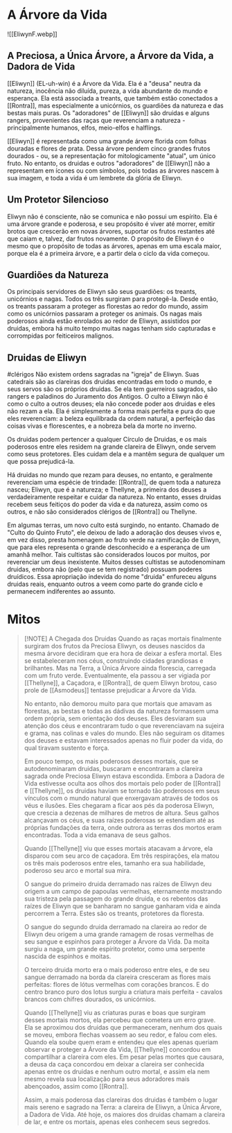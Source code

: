 # A Árvore da Vida
![[EliwynF.webp]]
## A Preciosa, a Única Árvore, a Árvore da Vida, a Dadora de Vida

[[Eliwyn]] (EL-uh-win) é a Árvore da Vida. Ela é a "deusa" neutra da natureza, inocência não diluída, pureza, a vida abundante do mundo e esperança. Ela está associada a treants, que também estão conectados a [[Rontra]], mas especialmente a unicórnios, os guardiões da natureza e das bestas mais puras. Os "adoradores" de [[Eliwyn]] são druidas e alguns rangers, provenientes das raças que reverenciam a natureza - principalmente humanos, elfos, meio-elfos e halflings.

[[Eliwyn]] é representada como uma grande árvore florida com folhas douradas e flores de prata. Dessa árvore pendem cinco grandes frutos dourados - ou, se a representação for mitologicamente "atual", um único fruto. No entanto, os druidas e outros "adoradores" de [[Eliwyn]] não a representam em ícones ou com símbolos, pois todas as árvores nascem à sua imagem, e toda a vida é um lembrete da glória de Eliwyn.

## Um Protetor Silencioso
Eliwyn não é consciente, não se comunica e não possui um espírito. Ela é uma árvore grande e poderosa, e seu propósito é viver até morrer, emitir brotos que crescerão em novas árvores, suportar os frutos restantes até que caiam e, talvez, dar frutos novamente. O propósito de Eliwyn é o mesmo que o propósito de todas as árvores, apenas em uma escala maior, porque ela é a primeira árvore, e a partir dela o ciclo da vida começou.

## Guardiões da Natureza
Os principais servidores de Eliwyn são seus guardiões: os treants, unicórnios e nagas. Todos os três surgiram para protegê-la. Desde então, os treants passaram a proteger as florestas ao redor do mundo, assim como os unicórnios passaram a proteger os animais. Os nagas mais poderosos ainda estão enrolados ao redor de Eliwyn, assistidos por druidas, embora há muito tempo muitas nagas tenham sido capturadas e corrompidas por feiticeiros malignos.

## Druidas de Eliwyn
#clérigos 
Não existem ordens sagradas na "igreja" de Eliwyn. Suas catedrais são as clareiras dos druidas encontradas em todo o mundo, e seus servos são os próprios druidas. Se ela tem guerreiros sagrados, são rangers e paladinos do Juramento dos Antigos. O culto a Eliwyn não é como o culto a outros deuses; ela não concede poder aos druidas e eles não rezam a ela. Ela é simplesmente a forma mais perfeita e pura do que eles reverenciam: a beleza equilibrada da ordem natural, a perfeição das coisas vivas e florescentes, e a nobreza bela da morte no inverno.

Os druidas podem pertencer a qualquer Círculo de Druidas, e os mais poderosos entre eles residem na grande clareira de Eliwyn, onde servem como seus protetores. Eles cuidam dela e a mantêm segura de qualquer um que possa prejudicá-la.

Há druidas no mundo que rezam para deuses, no entanto, e geralmente reverenciam uma espécie de trindade: [[Rontra]], de quem toda a natureza nasceu; Eliwyn, que é a natureza; e Thellyne, a primeira dos deuses a verdadeiramente respeitar e cuidar da natureza. No entanto, esses druidas recebem seus feitiços do poder da vida e da natureza, assim como os outros, e não são considerados clérigos de [[Rontra]] ou Thellyne.

Em algumas terras, um novo culto está surgindo, no entanto. Chamado de "Culto do Quinto Fruto", ele deixou de lado a adoração dos deuses vivos e, em vez disso, presta homenagem ao fruto verde na ramificação de Eliwyn, que para eles representa o grande desconhecido e a esperança de um amanhã melhor. Tais cultistas são considerados loucos por muitos, por reverenciar um deus inexistente. Muitos desses cultistas se autodenominam druidas, embora não (pelo que se tem registrado) possuam poderes druídicos. Essa apropriação indevida do nome "druida" enfureceu alguns druidas reais, enquanto outros a veem como parte do grande ciclo e permanecem indiferentes ao assunto.

# Mitos

> [!NOTE] A Chegada dos Druidas
> Quando as raças mortais finalmente surgiram dos frutos da Preciosa Eliwyn, os deuses nascidos da mesma árvore decidiram que era hora de deixar a esfera mortal. Eles se estabeleceram nos céus, construindo cidades grandiosas e brilhantes. Mas na Terra, a Única Árvore ainda florescia, carregada com um fruto verde. Eventualmente, ela passou a ser vigiada por [[Thellyne]], a Caçadora, e [[Rontra]], de quem Eliwyn brotou, caso prole de [[Asmodeus]] tentasse prejudicar a Árvore da Vida.
> 
> No entanto, não demorou muito para que mortais que amavam as florestas, as bestas e todas as dádivas da natureza formassem uma ordem própria, sem orientação dos deuses. Eles desviaram sua atenção dos céus e encontraram tudo o que reverenciavam na sujeira e grama, nas colinas e vales do mundo. Eles não seguiram os ditames dos deuses e estavam interessados apenas no fluir poder da vida, do qual tiravam sustento e força.
> 
> Em pouco tempo, os mais poderosos desses mortais, que se autodenominaram druidas, buscaram e encontraram a clareira sagrada onde Preciosa Eliwyn estava escondida. Embora a Dadora de Vida estivesse oculta aos olhos dos mortais pelo poder de [[Rontra]] e [[Thellyne]], os druidas haviam se tornado tão poderosos em seus vínculos com o mundo natural que enxergavam através de todos os véus e ilusões. Eles chegaram a ficar aos pés da poderosa Eliwyn, que crescia a dezenas de milhares de metros de altura. Seus galhos alcançavam os céus, e suas raízes poderosas se estendiam até as próprias fundações da terra, onde outrora as terras dos mortos eram encontradas. Toda a vida emanava de seus galhos.
> 
> Quando [[Thellyne]] viu que esses mortais atacavam a árvore, ela disparou com seu arco de caçadora. Em três respirações, ela matou os três mais poderosos entre eles, tamanho era sua habilidade, poderoso seu arco e mortal sua mira.
> 
> O sangue do primeiro druida derramado nas raízes de Eliwyn deu origem a um campo de papoulas vermelhas, eternamente mostrando sua tristeza pela passagem do grande druida, e os rebentos das raízes de Eliwyn que se banharam no sangue ganharam vida e ainda percorrem a Terra. Estes são os treants, protetores da floresta.
> 
> O sangue do segundo druida derramado na clareira ao redor de Eliwyn deu origem a uma grande ramagem de rosas vermelhas de seu sangue e espinhos para proteger a Árvore da Vida. Da moita surgiu a naga, um grande espírito protetor, como uma serpente nascida de espinhos e moitas.
> 
> O terceiro druida morto era o mais poderoso entre eles, e de seu sangue derramado na borda da clareira cresceram as flores mais perfeitas: flores de lótus vermelhas com corações brancos. E do centro branco puro dos lotus surgiu a criatura mais perfeita - cavalos brancos com chifres dourados, os unicórnios.
> 
> Quando [[Thellyne]] viu as criaturas puras e boas que surgiram desses mortais mortos, ela percebeu que cometera um erro grave. Ela se aproximou dos druidas que permaneceram, nenhum dos quais se moveu, embora flechas voassem ao seu redor, e falou com eles. Quando ela soube quem eram e entendeu que eles apenas queriam observar e proteger a Árvore da Vida, [[Thellyne]] concordou em compartilhar a clareira com eles. Em pesar pelas mortes que causara, a deusa da caça concordou em deixar a clareira ser conhecida apenas entre os druidas e nenhum outro mortal, e assim ela nem mesmo revela sua localização para seus adoradores mais abençoados, assim como [[Rontra]].
> 
> Assim, a mais poderosa das clareiras dos druidas é também o lugar mais sereno e sagrado na Terra: a clareira de Eliwyn, a Única Árvore, a Dadora de Vida. Até hoje, os maiores dos druidas chamam a clareira de lar, e entre os mortais, apenas eles conhecem seus segredos.
